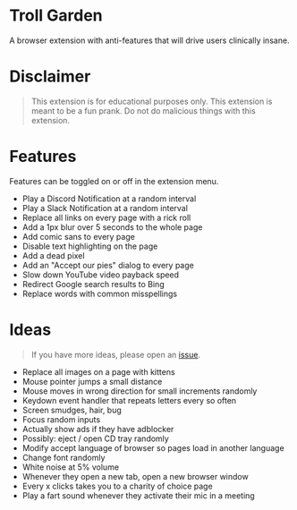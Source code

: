 # Troll Garden

A browser extension with anti-features that will drive users clinically insane.

# Disclaimer

>This extension is for educational purposes only. This extension is meant to be a fun prank. Do not do malicious things with this extension.

# Features

Features can be toggled on or off in the extension menu.

* Play a Discord Notification at a random interval
* Play a Slack Notification at a random interval
* Replace all links on every page with a rick roll
* Add a 1px blur over 5 seconds to the whole page
* Add comic sans to every page
* Disable text highlighting on the page
* Add a dead pixel
* Add an "Accept our pies" dialog to every page
* Slow down YouTube video payback speed
* Redirect Google search results to Bing
* Replace words with common misspellings

# Ideas

> If you have more ideas, please open an [issue](https://github.com/CodingGarden/troll-garden/issues).

* Replace all images on a page with kittens
* Mouse pointer jumps a small distance
* Mouse moves in wrong direction for small increments randomly
* Keydown event handler that repeats letters every so often
* Screen smudges, hair, bug
* Focus random inputs
* Actually show ads if they have adblocker
* Possibly: eject / open CD tray randomly
* Modify accept language of browser so pages load in another language
* Change font randomly
* White noise at 5% volume
* Whenever they open a new tab, open a new browser window
* Every x clicks takes you to a charity of choice page
* Play a fart sound whenever they activate their mic in a meeting
